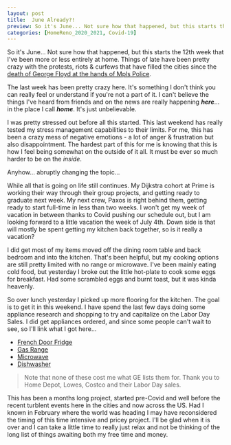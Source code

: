 ```yaml
---
layout: post
title:  June Already?!
preview: So it's June... Not sure how that happened, but this starts the 12th week that I've been more or less entirely at home. Things of late have been pretty crazy with the protests, riots & curfews that have filled the cities since the [death of George Floyd at the hands of Mpls Police.
categories: [HomeReno_2020_2021, Covid-19]
---
```


So it's June... Not sure how that happened, but this starts the 12th week that I've been more or less entirely at home. Things of late have been pretty crazy with the protests, riots & curfews that have filled the cities since the [death of George Floyd at the hands of Mpls Police](https://www.mprnews.org/crime-law-and-justice/killing-of-george-floyd).

The last week has been pretty crazy here. It's something I don't think you can really feel or understand if you're not a part of it. I can't believe the things I've heard from friends and on the news are really happening __*here*__... in the place I call __*home*__.  It's just unbelievable. 

I was pretty stressed out before all this started. This last weekend has really tested my stress management capabilities to their limits. For me, this has been a crazy mess of negative emotions - a lot of anger & frustration but also disappointment. The hardest part of this for me is knowing that this is how I feel being somewhat on the outside of it all. It must be ever so much harder to be on the *inside*.

Anyhow... abruptly changing the topic... 

While all that is going on life still continues. My Dijkstra cohort at Prime is working their way through their group projects, and getting ready to graduate next week. My next crew, Paxos is right behind them, getting ready to start full-time in less than two weeks. I won't get my week of vacation in between thanks to Covid pushing our schedule out, but I am looking forward to a little vacation the week of July 4th. Down side is  that will mostly be spent getting my kitchen back together, so is it really a vacation?

I did get most of my items moved off the dining room table and back bedroom and into the kitchen. That's been helpful, but my cooking options are still pretty limited with no range or microwave. I've been mainly eating cold food, but yesterday I broke out the little hot-plate to cook some eggs for breakfast. Had some scrambled eggs and burnt toast, but it was kinda heavenly.

So over lunch yesterday I picked up more flooring for the kitchen. The goal is to get it in this weekend. I have spend the last few days doing some appliance research and shopping to try and capitalize on the Labor Day Sales. I did get appliances ordered, and since some people can't wait to see, so I'll link what I got here...

- [French Door Fridge](https://www.geappliances.com/appliance/GE-Profile-Series-ENERGY-STAR-23-1-Cu-Ft-Counter-Depth-French-Door-Refrigerator-PWE23KMKES)
- [Gas Range](https://www.geappliances.com/appliance/GE-30-Free-Standing-Gas-Double-Oven-Convection-Range-JGB860EEJES)
- [Microwave](https://www.geappliances.com/appliance/GE-1-9-Cu-Ft-Over-the-Range-Sensor-Microwave-Oven-JVM7195EKES)
- [Dishwasher](https://www.geappliances.com/appliance/GE-Profile-Top-Control-with-Stainless-Steel-Interior-Dishwasher-with-Sanitize-Cycle-Dry-Boost-with-Fan-Assist-PDT715SMNES)

> Note that none of these cost me what GE lists them for. Thank you to Home Depot, Lowes, Costco and their Labor Day sales.

This has been a months long project, started pre-Covid and well before the recent turblent events here in the cities and now across the US. Had I known in February where the world was heading I may have reconsidered the timing of this time intensive and pricey project. I'll be glad when it is over and I can take a little time to really just relax and not be thinking of the long list of things awaiting both my free time and money. 